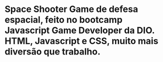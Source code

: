 # Space Shooter Game de defesa espacial, feito no bootcamp Javascript Game Developer da DIO. HTML, Javascript e CSS, muito mais diversão que trabalho.
